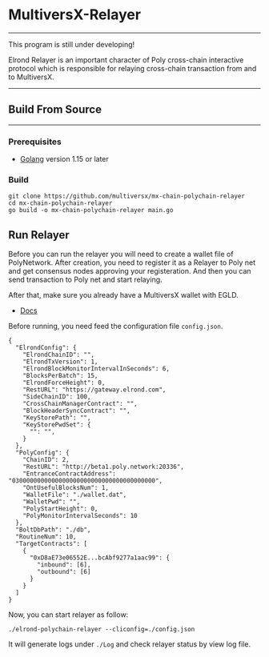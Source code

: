# MultiversX-Relayer

***


This program is still under developing!


Elrond Relayer is an important character of Poly cross-chain interactive protocol which is responsible for relaying cross-chain transaction from and to MultiversX.

***

## Build From Source
***
### Prerequisites

- [Golang](https://golang.org/doc/install) version 1.15 or later


### Build

```shell
git clone https://github.com/multiversx/mx-chain-polychain-relayer
cd mx-chain-polychain-relayer
go build -o mx-chain-polychain-relayer main.go
```

## Run Relayer

Before you can run the relayer you will need to create a wallet file of PolyNetwork. After creation, you need to register it as a Relayer to Poly net and get consensus nodes approving your registeration. And then you can send transaction to Poly net and start relaying.

After that, make sure you already have a MultiversX wallet with EGLD.
- [Docs](https://docs.multiversx.com/wallet/web-wallet/)

Before running, you need feed the configuration file `config.json`.

```
{
  "ElrondConfig": {
    "ElrondChainID": "",
    "ElrondTxVersion": 1,
    "ElrondBlockMonitorIntervalInSeconds": 6,
    "BlocksPerBatch": 15,
    "ElrondForceHeight": 0,
    "RestURL": "https://gateway.elrond.com",
    "SideChainID": 100,
    "CrossChainManagerContract": "",
    "BlockHeaderSyncContract": "",
    "KeyStorePath": "",
    "KeyStorePwdSet": {
      "": "",
    }
  },
  "PolyConfig": {
    "ChainID": 2,
    "RestURL": "http://beta1.poly.network:20336",
    "EntranceContractAddress": "0300000000000000000000000000000000000000",
    "OntUsefulBlocksNum": 1,
    "WalletFile": "./wallet.dat",
    "WalletPwd": "",
    "PolyStartHeight": 0,
    "PolyMonitorIntervalSeconds": 10
  },
  "BoltDbPath": "./db",
  "RoutineNum": 10,
  "TargetContracts": [
    {
      "0xD8aE73e06552E...bcAbf9277a1aac99": {
        "inbound": [6],
        "outbound": [6]
      }
    }
  ]
}
```

Now, you can start relayer as follow:

```shell
./elrond-polychain-relayer --cliconfig=./config.json 
```

It will generate logs under `./Log` and check relayer status by view log file.

